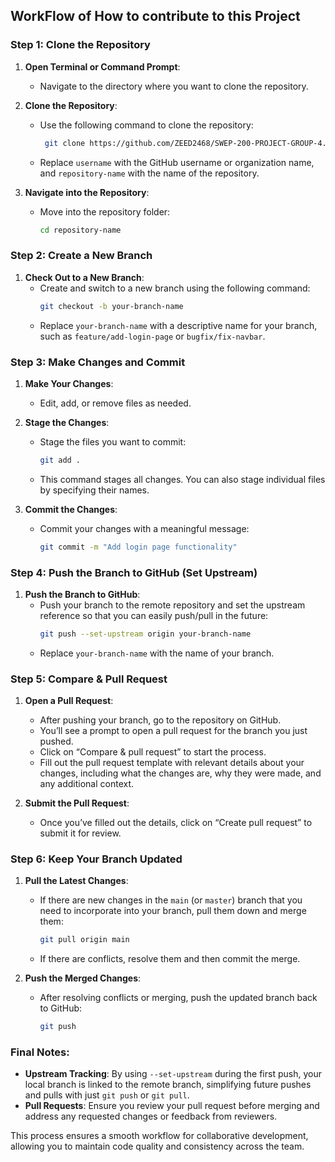 WorkFlow of How to contribute to this Project
---

### **Step 1: Clone the Repository**
1. **Open Terminal or Command Prompt**:
   - Navigate to the directory where you want to clone the repository.

2. **Clone the Repository**:
   - Use the following command to clone the repository:
     ```bash
      git clone https://github.com/ZEED2468/SWEP-200-PROJECT-GROUP-4.git
     ```
   - Replace `username` with the GitHub username or organization name, and `repository-name` with the name of the repository.

3. **Navigate into the Repository**:
   - Move into the repository folder:
     ```bash
     cd repository-name
     ```

### **Step 2: Create a New Branch**
1. **Check Out to a New Branch**:
   - Create and switch to a new branch using the following command:
     ```bash
     git checkout -b your-branch-name
     ```
   - Replace `your-branch-name` with a descriptive name for your branch, such as `feature/add-login-page` or `bugfix/fix-navbar`.

### **Step 3: Make Changes and Commit**
1. **Make Your Changes**:
   - Edit, add, or remove files as needed.

2. **Stage the Changes**:
   - Stage the files you want to commit:
     ```bash
     git add .
     ```
   - This command stages all changes. You can also stage individual files by specifying their names.

3. **Commit the Changes**:
   - Commit your changes with a meaningful message:
     ```bash
     git commit -m "Add login page functionality"
     ```

### **Step 4: Push the Branch to GitHub (Set Upstream)**
1. **Push the Branch to GitHub**:
   - Push your branch to the remote repository and set the upstream reference so that you can easily push/pull in the future:
     ```bash
     git push --set-upstream origin your-branch-name
     ```
   - Replace `your-branch-name` with the name of your branch.

### **Step 5: Compare & Pull Request**
1. **Open a Pull Request**:
   - After pushing your branch, go to the repository on GitHub.
   - You’ll see a prompt to open a pull request for the branch you just pushed.
   - Click on “Compare & pull request” to start the process.
   - Fill out the pull request template with relevant details about your changes, including what the changes are, why they were made, and any additional context.

2. **Submit the Pull Request**:
   - Once you’ve filled out the details, click on “Create pull request” to submit it for review.

### **Step 6: Keep Your Branch Updated**
1. **Pull the Latest Changes**:
   - If there are new changes in the `main` (or `master`) branch that you need to incorporate into your branch, pull them down and merge them:
     ```bash
     git pull origin main
     ```
   - If there are conflicts, resolve them and then commit the merge.

2. **Push the Merged Changes**:
   - After resolving conflicts or merging, push the updated branch back to GitHub:
     ```bash
     git push
     ```

### **Final Notes:**
- **Upstream Tracking**: By using `--set-upstream` during the first push, your local branch is linked to the remote branch, simplifying future pushes and pulls with just `git push` or `git pull`.
- **Pull Requests**: Ensure you review your pull request before merging and address any requested changes or feedback from reviewers.

This process ensures a smooth workflow for collaborative development, allowing you to maintain code quality and consistency across the team.